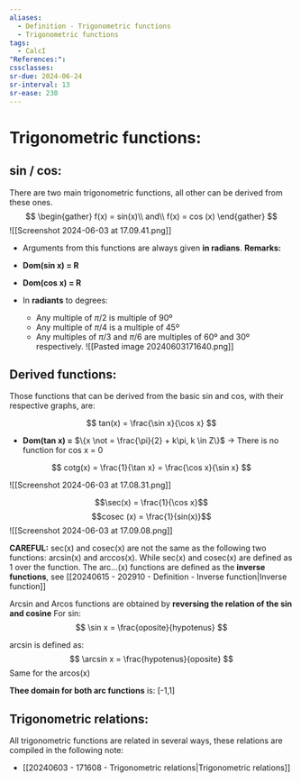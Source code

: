 ```yaml
---
aliases:
  - Definition - Trigonometric functions
  - Trigonometric functions
tags:
  - CalcI
"References:": 
cssclasses: 
sr-due: 2024-06-24
sr-interval: 13
sr-ease: 230
---
```

# Trigonometric functions:
## sin / cos:
There are two main trigonometric functions, all other can be derived from these ones. 
$$
\begin{gather}
f(x) = sin(x)\\
and\\
f(x) = cos (x)
\end{gather}
$$
![[Screenshot 2024-06-03 at 17.09.41.png]]
+ Arguments from this functions are always given **in radians**. 
**Remarks:**
+ **Dom(sin x) = R**
+ **Dom(cos x) = R**
+ In **radiants** to degrees:

	+ Any multiple of $\pi/2$ is multiple of 90º
	+ Any multiple of $\pi/4$ is a multiple of 45º
	+ Any multiples of $\pi/3$ and $\pi/6$ are multiples of 60º and 30º respectively.
 ![[Pasted image 20240603171640.png]]
## Derived functions:
Those functions that can be derived from the basic sin and cos, with their respective graphs, are: 

$$
tan(x) = \frac{\sin x}{\cos x}
$$
+ **Dom(tan x) =** $\{x \not = \frac{\pi}{2} + k\pi, k \in Z\}$ → There is no function for cos x = 0

$$
cotg(x) = \frac{1}{\tan x} = \frac{\cos x}{\sin x}
$$

![[Screenshot 2024-06-03 at 17.08.31.png]]

$$\sec(x) = \frac{1}{\cos x}$$
$$cosec (x) = \frac{1}{sin(x)}$$
![[Screenshot 2024-06-03 at 17.09.08.png]]

**CAREFUL:** sec(x) and cosec(x) are not the same as the following two functions: arcsin(x) and arccos(x). 
While sec(x) and cosec(x) are defined as 1 over the function. The arc…(x) functions are defined as the **inverse functions**, see [[20240615 - 202910 - Definition - Inverse function|Inverse function]]


Arcsin and Arcos functions are obtained by **reversing the relation of the sin and cosine** 
For sin: 
$$
\sin x = \frac{oposite}{hypotenus}
$$

arcsin is defined as: 
$$
\arcsin x = \frac{hypotenus}{oposite}
$$
Same for the arcos(x)

**Thee domain for both arc functions** is: [-1,1]

## Trigonometric relations:
All trigonometric functions are related in several ways, these relations are compiled in the following note: 
+ [[20240603 - 171608 - Trigonometric relations|Trigonometric relations]]